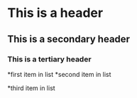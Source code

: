 # This is a header
## This is a secondary header
### This is a tertiary header

*first item in list
*second item in list

*third item in list
